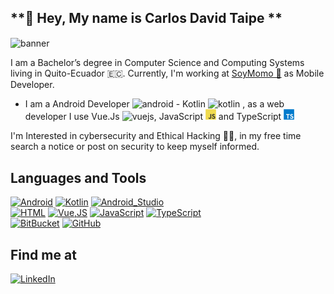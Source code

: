 ## **👋 Hey, My name is Carlos David Taipe **

<img align="center" alt="banner" src="baner_two.jpg" />

I am a Bachelor’s degree in Computer Science and Computing Systems living in Quito-Ecuador 🇪🇨. Currently, I'm working at <a target="_blank"  href="https://soymomo.com"> SoyMomo 🐼</a>  as Mobile Developer.

* I am a Android Developer <img src="https://www.vectorlogo.zone/logos/android/android-icon.svg" alt="android" width="17" height="17"/> - Kotlin <img src="https://www.vectorlogo.zone/logos/kotlinlang/kotlinlang-icon.svg" alt="kotlin" width="15" height="15"/> , as a web developer I use Vue.Js <img src="https://www.vectorlogo.zone/logos/vuejs/vuejs-icon.svg" alt="vuejs" width="17" height="17"/>, JavaScript <img src="https://raw.githubusercontent.com/devicons/devicon/master/icons/javascript/javascript-original.svg" alt="javascript" width="17" height="17"/> and TypeScript <img src="https://raw.githubusercontent.com/devicons/devicon/master/icons/typescript/typescript-original.svg" alt="typescript" width="17" height="17"/> 

I'm Interested in cybersecurity and Ethical Hacking 🕵️‍♂️, in my free time search a notice or post on security to keep myself informed.

## **Languages and Tools**
<!--
![Python](https://img.shields.io/badge/-Python-3776AB?style=for-the-badge&logo=python&logoColor=white)
-->
[![Android](https://img.shields.io/badge/Android-3DDC84?style=for-the-badge&logo=android&logoColor=white&labelColor=101010)]()
[![Kotlin](https://img.shields.io/badge/Kotlin-0095D5?style=for-the-badge&logo=kotlin&logoColor=white&labelColor=101010)]()
[![Android_Studio](https://img.shields.io/badge/Android_Studio-3DDC84?style=for-the-badge&logo=android-studio&logoColor=white&labelColor=101010)]()
</br>
[![HTML](https://img.shields.io/badge/-HTML-E34F26?style=for-the-badge&logo=HTML5&logoColor=white&labelColor=101010)]()
[![Vue,JS](https://img.shields.io/badge/-Vue.JS-4FC08D?style=for-the-badge&logo=vue.js&logoColor=white&labelColor=101010)]()
[![JavaScript](https://img.shields.io/badge/JavaScript-F7DF1E.svg?style=for-the-badge&logo=JavaScript&logoColor=white&labelColor=101010)]()
[![TypeScript](https://img.shields.io/badge/-TypeScript-3178C6?style=for-the-badge&logo=typescript&logoColor=white&labelColor=101010)]()
</br>
[![BitBucket](https://img.shields.io/badge/-BitBucket-0052CC?style=for-the-badge&logo=bitbucket&logoColor=white&labelColor=101010)]()
[![GitHub](https://img.shields.io/badge/-GitHub-181717?style=for-the-badge&logo=github&logoColor=white&labelColor=101010)]()


## Find me at
[![LinkedIn](https://img.shields.io/badge/LinkedIn-0077B5?style=for-the-badge&logo=linkedin&logoColor=white&labelColor=101010)](https://linkedin.com/in/CarlosTaipe9025)
